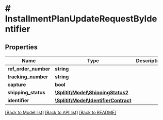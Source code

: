 # # InstallmentPlanUpdateRequestByIdentifier

## Properties

Name | Type | Description | Notes
------------ | ------------- | ------------- | -------------
**ref_order_number** | **string** |  | [optional]
**tracking_number** | **string** |  | [optional]
**capture** | **bool** |  | [optional]
**shipping_status** | [**\Splitit\Model\ShippingStatus2**](ShippingStatus2.md) |  | [optional]
**identifier** | [**\Splitit\Model\IdentifierContract**](IdentifierContract.md) |  | [optional]

[[Back to Model list]](../../README.md#models) [[Back to API list]](../../README.md#endpoints) [[Back to README]](../../README.md)
